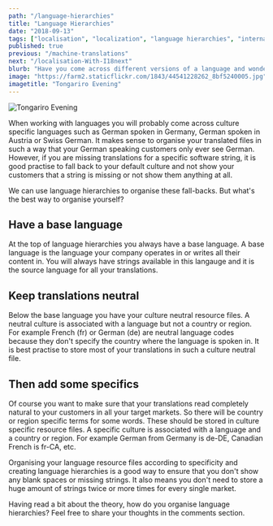 ```yaml
---
path: "/language-hierarchies"
title: "Language Hierarchies"
date: "2018-09-13"
tags: ["localisation", "localization", "language hierarchies", "internationalization", "translation", "regional", "cultures", "hierarchy"]
published: true
previous: "/machine-translations"
next: "/localisation-With-I18next"
blurb: "Have you come across different versions of a language and wondered how to incorporate these versions into your software with a minimum amount of effort?"
image: "https://farm2.staticflickr.com/1843/44541228262_8bf5240005.jpg"
imagetitle: "Tongariro Evening"
---
```


![Tongariro Evening](https://farm2.staticflickr.com/1843/44541228262_8bf5240005_b.jpg "Looking towards Mt Ngauruhoe in the National Park")


When working with languages you will probably come across culture specific languages such as German spoken in Germany, German spoken in Austria or Swiss German. It makes sense to organise your translated files in such a way that your German speaking customers only ever see German. However, if you are missing translations for a specific software string, it is good practise to fall back to your default culture and not show your customers that a string is missing or not show them anything at all.

We can use language hierarchies to organise these fall-backs. But what's the best way to organise yourself?

## Have a base language

At the top of language hierarchies you always have a base language. A base language is the language your company operates in or writes all their content in. You will always have strings available in this langauge and it is the source language for all your translations.

## Keep translations neutral

Below the base language you have your culture neutral resource files. A neutral culture is associated with a language but not a country or region. For example French (fr) or German (de) are neutral language codes because they don't specify the country where the language is spoken in. It is best practise to store most of your translations in such a culture neutral file.

## Then add some specifics

Of course you want to make sure that your translations read completely natural to your customers in all your target markets. So there will be country or region specific terms for some words. These should be stored in culture specific resource files. A specific culture is associated with a language and a country or region. For example German from Germany is de-DE, Canadian French is fr-CA, etc.

Organising your language resource files according to specificity and creating language hierarchies is a good way to ensure that you don't show any blank spaces or missing strings. It also means you don't need to store a huge amount of strings twice or more times for every single market.

Having read a bit about the theory, how do you organise language hierarchies? Feel free to share your thoughts in the comments section.
